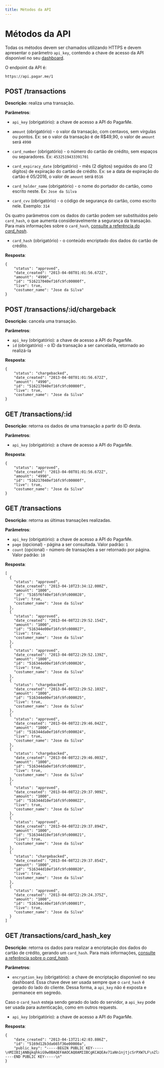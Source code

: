 ```yaml
---
title: Métodos da API
---
```


# Métodos da API

Todas os métodos devem ser chamados utilizando HTTPS e devem apresentar o parâmetro `api_key`, contendo a chave de acesso da API disponível no seu [dashboard](https://dashboard.pagar.me).

O endpoint da API é:

	https://api.pagar.me/1

## POST /transactions

**Descrição**: realiza uma transação.

**Parâmetros**: 

- `api_key` (obrigatório): a chave de acesso a API do PagarMe.
- `amount` (obrigatório) - o valor da transação, com centavos, sem vírgulas ou pontos. Ex: se o valor da transação é de R$49,90, o valor de `amount` será `4990`

- `card_number` (obrigatório) - o número do cartão de crédito, sem espaços ou separadores. Ex: `4532519433391701`
- `card_expiracy_date` (obrigatório) - mês (2 dígitos) seguidos do ano (2 dígitos) de expiração do cartão de crédito. Ex: se a data de expiração do cartão é 05/2016, o valor de `amount` será `0516`
- `card_holder_name` (obrigatório) - o nome do portador do cartão, como escrito neste. Ex: `Jose da Silva`
- `card_cvv` (obrigatório) - o código de segurança do cartão, como escrito nele. Exemplo: `314`

Os quatro parâmetros com os dados do cartão podem ser substituídos pelo `card_hash`, o que aumenta consideravelmente a segurança da transação. Para mais informações sobre o `card_hash`, [consulte a referência do *card_hash*](/restful-api/card-hash).

- `card_hash` (obrigatório) - o conteúdo encriptado dos dados do cartão de crédito.

**Resposta**:

<pre><code data-language="javascript">{
    "status": "approved",
    "date_created": "2013-04-08T01:01:56.672Z",
    "amount": "4990",
    "id": "516217040ef16fc9fc00000f",
    "live": true,
    "costumer_name": "Jose da Silva"
}</code></pre>

## POST /transactions/:id/chargeback

**Descrição**: cancela uma transação.

**Parâmetros**: 

- `api_key` (obrigatório): a chave de acesso a API do PagarMe.
- `id` (obrigatório) - o ID da transação a ser cancelada, retornado ao realizá-la

**Resposta**:

<pre><code data-language="javascript">{
    "status": "chargebacked",
    "date_created": "2013-04-08T01:01:56.672Z",
    "amount": "4990",
    "id": "516217040ef16fc9fc00000f",
    "live": true,
    "costumer_name": "Jose da Silva"
}</code></pre>

## GET /transactions/:id

**Descrição**: retorna os dados de uma transação a partir do ID desta.

**Parâmetros**: 

- `api_key` (obrigatório): a chave de acesso a API do PagarMe.

**Resposta**:

<pre><code data-language="javascript">{
    "status": "approved",
    "date_created": "2013-04-08T01:01:56.672Z",
    "amount": "4990",
    "id": "516217040ef16fc9fc00000f",
    "live": true,
    "costumer_name": "Jose da Silva"
}</code></pre>

## GET /transactions

**Descrição**: retorna as últimas transações realizadas.

**Parâmetros**: 

- `api_key` (obrigatório): a chave de acesso a API do PagarMe.
- `page` (opcional) - página a ser consultada. Valor padrão: `1`
- `count` (opcional) - número de transações a ser retornado por página. Valor padrão: `10`

**Resposta**:

<pre><code data-language="javascript">[
  {
    "status": "approved",
    "date_created": "2013-04-10T23:34:12.000Z",
    "amount": "1000",
    "id": "5165f6f40ef16fc9fc000028",
    "live": true,
    "costumer_name": "Jose da Silva"
  },
  {
    "status": "approved",
    "date_created": "2013-04-08T22:29:52.154Z",
    "amount": "1000",
    "id": "516344e00ef16fc9fc000027",
    "live": true,
    "costumer_name": "Jose da Silva"
  },
  {
    "status": "approved",
    "date_created": "2013-04-08T22:29:52.139Z",
    "amount": "1000",
    "id": "516344e00ef16fc9fc000026",
    "live": true,
    "costumer_name": "Jose da Silva"
  },
  {
    "status": "chargebacked",
    "date_created": "2013-04-08T22:29:52.103Z",
    "amount": "1000",
    "id": "516344e00ef16fc9fc000025",
    "live": true,
    "costumer_name": "Jose da Silva"
  },
  {
    "status": "approved",
    "date_created": "2013-04-08T22:29:46.042Z",
    "amount": "1000",
    "id": "516344da0ef16fc9fc000024",
    "live": true,
    "costumer_name": "Jose da Silva"
  },
  {
    "status": "chargebacked",
    "date_created": "2013-04-08T22:29:46.003Z",
    "amount": "1000",
    "id": "516344da0ef16fc9fc000023",
    "live": true,
    "costumer_name": "Jose da Silva"
  },
  {
    "status": "approved",
    "date_created": "2013-04-08T22:29:37.909Z",
    "amount": "1000",
    "id": "516344d10ef16fc9fc000022",
    "live": true,
    "costumer_name": "Jose da Silva"
  },
  {
    "status": "approved",
    "date_created": "2013-04-08T22:29:37.894Z",
    "amount": "1000",
    "id": "516344d10ef16fc9fc000021",
    "live": true,
    "costumer_name": "Jose da Silva"
  },
  {
    "status": "chargebacked",
    "date_created": "2013-04-08T22:29:37.854Z",
    "amount": "1000",
    "id": "516344d10ef16fc9fc000020",
    "live": true,
    "costumer_name": "Jose da Silva"
  },
  {
    "status": "approved",
    "date_created": "2013-04-08T22:29:24.375Z",
    "amount": "1000",
    "id": "516344c40ef16fc9fc00001f",
    "live": true,
    "costumer_name": "Jose da Silva"
  }
]</code></pre>

## GET /transactions/card_hash_key

**Descrição**: retorna os dados para realizar a encriptação dos dados do cartão de crédito, gerando um `card_hash`. Para mais informações, [consulte a referência sobre o *card_hash*](/restful-api/card-hash).

**Parâmetros**:

- `encryption_key` (obrigatório): a chave de encriptação disponível no seu dashboard. Essa chave deve ser usada sempre que o `card_hash` é gerado do lado do cliente. Dessa forma, a `api_key` não é exposta e permanece em segredo.

Caso o `card_hash` esteja sendo gerado do lado do servidor, a `api_key` pode ser usada para autenticação, como em outros requests.

- `api_key` (obrigatório): a chave de acesso a API do PagarMe.

**Resposta**:

<pre><code data-language="javascript">{
    "date_created": "2013-04-13T21:42:03.886Z",
    "id": "5169d12b3da665f36e00000a",
    "public_key": "-----BEGIN PUBLIC KEY-----\nMIIBIjANBgkqhkiG9w0BAQEFAAOCAQ8AMIIBCgKCAQEAv71aNn1njtjcSrPXW7LF\nZlxajpBht/jq/+pl77eiZEVyNnP1nHlmkM4ufZmZQF7Q8seTUEBjR2PjoocCrFsP\nsu9+ITFnqAqlYmAVXKFf/gCCQfPDfhsavQXVauDAHXyl/69ooWIMUrYmCmxpZfSU\ne9E/4dl7sUg1ywllU8EpMKIn8Zd7blk49pNZ8I2FlkLRLk3yS9JXDIe8dAZLHoZP\nyT1c/5p1czLoB7Q9k5ic2A4ZM3cwCVkbIKC4wEmFuQCQx4tu1J96kvXhVLYoZlvV\n6+u8apFpFQVpTAK71IVYJbTQjHHty1qtZMImw42YM0kFz0GqhfQk3LKziBDX/FHq\nRQIDAQAB\n-----END PUBLIC KEY-----\n"
}</code></pre>

